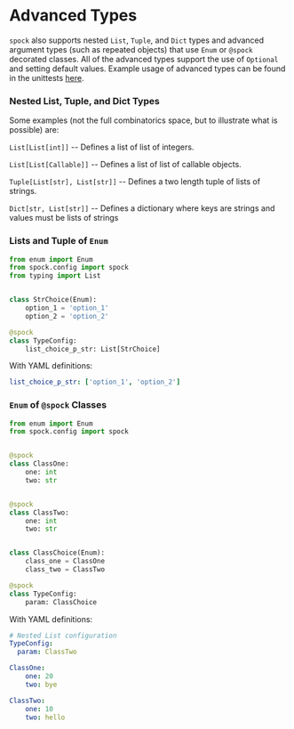 # Advanced Types

`spock` also supports nested `List`, `Tuple`, and `Dict` types and advanced argument types (such as repeated objects) 
that use `Enum` or `@spock` decorated classes. All of the advanced types support the use of `Optional` and setting 
default values. Example usage of advanced types can be found in the unittests 
[here](https://github.com/fidelity/spock/tree/master/tests).

### Nested List, Tuple, and Dict Types

Some examples (not the full combinatorics space, but to illustrate what is possible) are:

`List[List[int]]` -- Defines a list of list of integers.

`List[List[Callable]]` -- Defines a list of list of callable objects.

`Tuple[List[str], List[str]]` -- Defines a two length tuple of lists of strings.

`Dict[str, List[str]]` -- Defines a dictionary where keys are strings and values must be lists of strings


### Lists and Tuple of `Enum`

```python
from enum import Enum
from spock.config import spock
from typing import List


class StrChoice(Enum):
    option_1 = 'option_1'
    option_2 = 'option_2'

@spock
class TypeConfig:
    list_choice_p_str: List[StrChoice]
```

With YAML definitions:

```yaml
list_choice_p_str: ['option_1', 'option_2']
```

### `Enum` of `@spock` Classes

```python
from enum import Enum
from spock.config import spock


@spock
class ClassOne:
    one: int
    two: str


@spock
class ClassTwo:
    one: int
    two: str


class ClassChoice(Enum):
    class_one = ClassOne
    class_two = ClassTwo

@spock
class TypeConfig:
    param: ClassChoice

```

With YAML definitions:

```yaml
# Nested List configuration
TypeConfig:
  param: ClassTwo

ClassOne:
    one: 20
    two: bye

ClassTwo:
    one: 10
    two: hello

```
